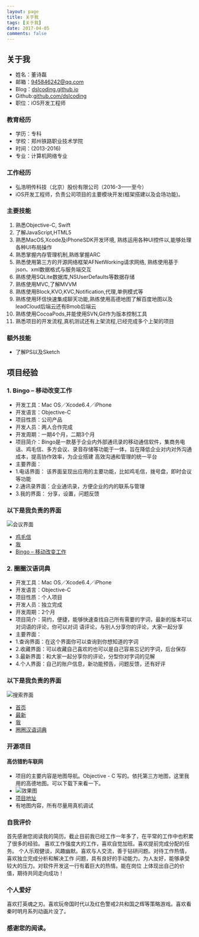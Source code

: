 ```yaml
---
layout: page
title: 关于我
tags: [关于我]
date: 2017-04-05
comments: false
---
```


##  关于我
- 姓名：董诗磊
- 邮箱：945846242@qq.com
- Blog：[dslcoding.github.io](https://dslcoding.github.io/)
- Github:[github.com/dslcoding](https://github.com/dslcoding)
- 职位：iOS开发工程师

### 教育经历
- 学历：专科
- 学校：郑州铁路职业技术学院
- 时间：(2013-2016)
- 专业：计算机网络专业

### 工作经历
- 弘浩明传科技（北京）股份有限公司（2016-3——至今）
- iOS开发工程师，负责公司项目的主要模块开发(框架搭建以及会场功能)。

### 主要技能
1. 熟悉Objective-C, Swift
2. 了解JavaScript,HTML5
3. 熟悉MacOS,Xcode及iPhoneSDK开发环境, 熟练运用各种UI控件以,能够处理各种UI布局操作
4. 熟悉掌握内存管理机制,熟练掌握ARC
5. 熟悉使用第三方的开源网络框架AFNetWorking请求网络, 熟练使用基于json、xml数据格式与服务端交互
6. 熟练使用SQLite数据库,NSUserDefaults等数据存储
7. 熟练使用MVC,了解MVVM
8. 熟练使用Block,KVO,KVC,Notification,代理,单例模式等
9. 熟练使用环信快速集成聊天功能,熟练使用高德地图了解百度地图以及leadCloud后端云还有Bmob后端云
10. 熟练使用CocoaPods,并能使用SVN,Git作为版本控制工具
11. 熟悉项目的开发流程,真机测试还有上架流程,已经完成多个上架的项目

### 额外技能

-  了解PS以及Sketch

## 项目经验
### 1. Bingo – 移动改变工作
- 开发工具：Mac OS／Xcode6.4／iPhone
- 开发语言：Objective-C
- 项目性质：公司产品
- 开发人员：两人合作完成
- 开发周期：一期4个月，二期3个月
- 项目简介：Bingo是一款基于企业内外部通讯录的移动通信软件，集商务电话、鸡毛信、多方会议、录音存储等功能于一体，旨在降低企业对内对外沟通成本，提高协作效率，为企业搭建
          高效沟通和管理的统一平台
- 主要界面：
- 1.电话界面：  该界面呈现出应用的主要功能，比如鸡毛信，拨号盘，即时会议等功能
- 2.通讯录界面：企业通讯录，方便企业的内的联系与管理
- 3.我的界面：  分享，设置，问题反馈

### 以下是我负责的界面

![会议界面](http://ac-l1vx02tc.clouddn.com/ac8adbb8888af87296a1.gif)

- [鸡毛信](http://ac-l1vx02tc.clouddn.com/d2309922e8d4588e296b.gif)
- [我](http://ac-l1vx02tc.clouddn.com/7064101c9018be51673f.gif)
- [Bingo – 移动改变工作](https://itunes.apple.com/cn/app/gui-zu-nu/id1225459154?mt=8)

### 2. 圈圈汉语词典
- 开发工具：Mac OS／Xcode6.4／iPhone
- 开发语言：Objective-C
- 项目性质：个人项目
- 开发人员：独立完成
- 开发周期：2个月
- 项目简介：简约，便捷，能够快速查找自己所有需要的字词，最新的版本可以对词语的评论，你可以对词
          语评论，与别人分享你的评论，大家一起分享
- 主要界面：
- 1.查询界面：在这个界面你可以查询到你想知道的字词
- 2.收藏界面：可以收藏自己喜欢的也可以是自己容易忘记的字词，后台保存  
- 3.最新界面：和大家一起分享你的评论，分型你对字词的见解
- 4.个人界面：自己的账户信息，新功能预告，问题反馈，还有好评

### 以下是我负责的界面
![搜索界面](http://ac-l1vx02tc.clouddn.com/f6c268ecd9dbf8ae7cc5.gif)
- [首页](http://ac-l1vX02tC.clouddn.com/f6c268ecd9dbf8ae7cc5.gif)
- [最新](http://ac-l1vx02tc.clouddn.com/5b160e5e7a308dc023ea.gif)
- [我](http://ac-l1vx02tc.clouddn.com/f081280bde955fbee2bf.gif)
- [圈圈汉语词典](https://itunes.apple.com/cn/app/gui-zu-nu/id1144117036?mt=8)

### 开源项目

#### 高仿猎豹车联网
- 项目的主要内容是地图导航。Objective - C 写的。依托第三方地图，这里我用的高德地图。可以下载下来看一下。
- ![效果图](http://ac-l1vx02tc.clouddn.com/708c0c05422f88492c22.gif)
- [项目地址](https://github.com/dslcoding/CarProject)
-  有地图内容，所有尽量用真机调试

### 自我评价

 首先感谢您阅读我的简历。截止目前我已经工作一年多了，在平常的工作中也积累了很多的经验。
喜欢工作强度大的工作，喜欢自觉加班。喜欢提前完成分配的任务。
 个人乐观健谈，风趣幽默。喜欢与人交流，善于钻研问题。对待工作热情，喜欢独立完成分析和解决工作
问题，具有良好的手动能力。为人友好，能够承受较大的压力。对软件开发这一行有着巨大的热情。能在岗位
上体现出自己的价值，期待共同走向成功！

### 个人爱好

喜欢打英魂之刃。喜欢玩帝国时代以及红色警戒2共和国之辉等策略游戏。喜欢看秦时明月系列动画片没了。

### 感谢您的阅读。
